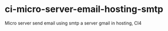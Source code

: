 # ci-micro-server-email-hosting-smtp
Micro server send email  using smtp a server gmail in hosting, CI4
